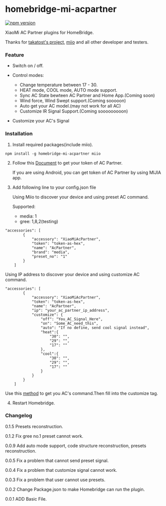 # homebridge-mi-acpartner
[![npm version](https://badge.fury.io/js/homebridge-mi-acpartner.svg)](https://badge.fury.io/js/homebridge-mi-acpartner)

XiaoMi AC Partner plugins for HomeBridge.

Thanks for [takatost's project](https://github.com/takatost/homebridge-mi-ac-partner),  [miio](https://github.com/aholstenson/miio) and all other developer and testers.

### Feature

* Switch on / off.

* Control modes:

  - Change temperature between 17 - 30.
  - HEAT mode, COOL mode, AUTO mode support.
  - Sync AC State bewteen AC Partner and Home App.(Coming soon)
  - Wind force, Wind Swept support.(Coming sooooon)
  - Auto get your AC model.(may not work for all AC)
  - Customize IR Signal Support.(Coming sooooooooon)

* Customize your AC's Signal

### Installation

1. Install required packages(include miio).

```
npm install -g homebridge-mi-acpartner miio
```

2. Follow this [Document](https://github.com/aholstenson/miio/blob/master/docs/management.md#getting-the-token-of-a-device) to get your token of AC Partner.

   If you are using Android, you can get token of AC Partner by using MIJIA app.

3. Add following line to your config.json file

   Using Miio to discover your device and using preset AC command.

   Supported:
   - media: 1 
   - gree: 1,8,2(testing)

```
"accessories": [
        {
            "accessory": "XiaoMiAcPartner",
            "token": "token-as-hex",
            "name": "AcPartner",
            "brand": "media",
            "preset_no": "1"
        }
    ]
```

Using IP address to discover your device and using customize AC command.

```
"accessories": [
        {
            "accessory": "XiaoMiAcPartner",
            "token": "token-as-hex",
            "name": "AcPartner",
            "ip": "your_ac_partner_ip_address",
            "customize": {
                "off": "You_AC_Signal_Here",
                "on": "Some_AC_need_this",
                "auto": "If no define, send cool signal instead",
                "heat":{
                    "30": "",
                    "29": "",
                    "17": ""
                },
                "cool":{
                    "30": "",
                    "29": "",
                    "17": ""
                }
            }
        }
    ]
```

Use this [method](https://github.com/aholstenson/miio/blob/master/docs/protocol.md#) to get you AC's command.Then fill into the customize tag.


4. Restart Homebridge.


### Changelog
  0.1.5
  Presets reconstruction. 

  0.1.2
  Fix gree no.1 preset cannot work.

  0.0.9
  Add auto mode support, code structure reconstruction, presets reconstruction.

  0.0.5
  Fix a problem that cannot send preset signal.

  0.0.4
  Fix a problem that customize signal cannot work.

  0.0.3
  Fix a problem that user cannot use presets.

  0.0.2
  Change Package.json to make Homebridge can run the plugin.

  0.0.1
  ADD Basic File.
